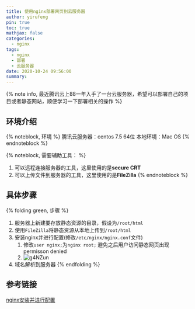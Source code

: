 ```yaml
---
title: 使用nginx部署网页到云服务器
author: yirufeng
pin: true
toc: true
mathjax: false
categories:
  - nginx
tags:
  - nginx
  - 部署
  - 云服务器
date: 2020-10-24 09:56:00
summary:
--- 
```


{% note info, 最近腾讯云上88一年入手了一台云服务器，希望可以部署自己的项目或者静态网站，顺便学习一下部署相关的操作 %}

## 环境介绍
{% noteblock, 环境 %}
腾讯云服务器：centos 7.5 64位
本地环境：Mac OS
{% endnoteblock %}

<!-- more -->


{% noteblock, 需要辅助工具： %}
1. 可以远程连接服务器的工具，这里使用的是**secure CRT**
2. 可以上传文件到服务器的工具，这里使用的是**FileZilla**
{% endnoteblock %}

## 具体步骤
{% folding green, 步骤 %}
1. 服务器上新建要存放静态资源的目录，假设为`/root/html`
2. 使用`FileZilla`将静态资源从本地上传到`/root/html`
3. 安装nginx并进行配置(修改`/etc/nginx/nginx.conf`文件)
   1. 修改`user nginx;`为`nginx root;` 避免之后用户访问静态网页出现permisson denied
   2. ![g4NZun](https://cdn.jsdelivr.net/gh/sivanWu0222/ImageHosting@master/uPic/g4NZun.png)
4. 域名解析到服务器
{% endfolding %}


## 参考链接
[nginx安装并进行配置](https://blog.csdn.net/gudada010/article/details/105558987)

